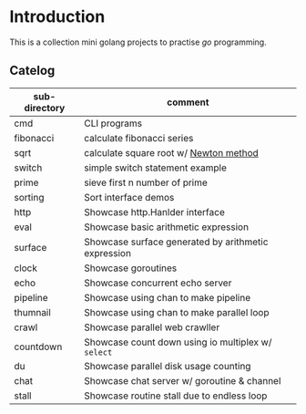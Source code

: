 # Introduction

This is a collection mini golang projects to practise *go* programming.

## Catelog

| sub-directory      | comment                                             |
| ------------------ | ----------------------------------------------------|
| cmd                | CLI programs                                        |
| fibonacci          | calculate fibonacci series                          |
| sqrt               | calculate square root w/ [Newton method][1]         |
| switch             | simple switch statement example                     |
| prime              | sieve first n number of prime                       |
| sorting            | Sort interface demos                                |
| http               | Showcase http.Hanlder interface                     |
| eval               | Showcase basic arithmetic expression                |
| surface            | Showcase surface generated by arithmetic expression |
| clock              | Showcase goroutines                                 |
| echo               | Showcase concurrent echo server                     |
| pipeline           | Showcase using chan to make pipeline                |
| thumnail           | Showcase using chan to make parallel loop           |
| crawl              | Showcase parallel web crawller                      |
| countdown          | Showcase count down using io multiplex w/ `select`  |
| du                 | Showcase parallel disk usage counting               |
| chat               | Showcase chat server w/ goroutine & channel         |
| stall              | Showcase routine stall due to endless loop          |

[1]: https://en.wikipedia.org/wiki/Newton%27s_method
